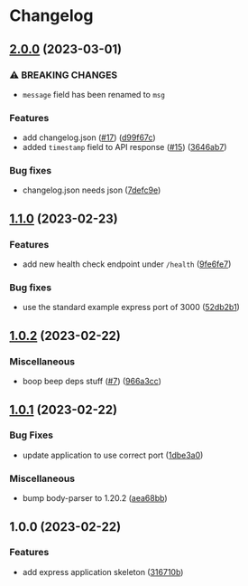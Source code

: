# Changelog

## [2.0.0](https://github.com/jmartin4563/conventional-commit-poc/compare/v1.1.0...v2.0.0) (2023-03-01)


### ⚠ BREAKING CHANGES

* `message` field has been renamed to `msg`

### Features

* add changelog.json ([#17](https://github.com/jmartin4563/conventional-commit-poc/issues/17)) ([d99f67c](https://github.com/jmartin4563/conventional-commit-poc/commit/d99f67c294004de5a63d6386fde5abb931ce5ccd))
* added `timestamp` field to API response ([#15](https://github.com/jmartin4563/conventional-commit-poc/issues/15)) ([3646ab7](https://github.com/jmartin4563/conventional-commit-poc/commit/3646ab78ba115939b893c2b5f7fed5c349a31497))


### Bug fixes

* changelog.json needs json ([7defc9e](https://github.com/jmartin4563/conventional-commit-poc/commit/7defc9ebe76f251319be6bc3d70c1f40a560b183))

## [1.1.0](https://github.com/jmartin4563/conventional-commit-poc/compare/v1.0.2...v1.1.0) (2023-02-23)


### Features

* add new health check endpoint under `/health` ([9fe6fe7](https://github.com/jmartin4563/conventional-commit-poc/commit/9fe6fe7de87dffdb2de9d76f36637e281e826704))


### Bug fixes

* use the standard example express port of 3000 ([52db2b1](https://github.com/jmartin4563/conventional-commit-poc/commit/52db2b14a54a41c1afa0be38efd5f3e75cc9f8b4))

## [1.0.2](https://github.com/jmartin4563/conventional-commit-poc/compare/v1.0.1...v1.0.2) (2023-02-22)


### Miscellaneous

* boop beep deps stuff ([#7](https://github.com/jmartin4563/conventional-commit-poc/issues/7)) ([966a3cc](https://github.com/jmartin4563/conventional-commit-poc/commit/966a3cc1e72aa58020b5a0b731ef764450e58937))

## [1.0.1](https://github.com/jmartin4563/conventional-commit-poc/compare/v1.0.0...v1.0.1) (2023-02-22)


### Bug Fixes

* update application to use correct port ([1dbe3a0](https://github.com/jmartin4563/conventional-commit-poc/commit/1dbe3a0281859d3664c5f4fd61b09407693fde89))


### Miscellaneous

* bump body-parser to 1.20.2 ([aea68bb](https://github.com/jmartin4563/conventional-commit-poc/commit/aea68bb217cfa9a487c4a0d03c747d5caee98fca))

## 1.0.0 (2023-02-22)


### Features

* add express application skeleton ([316710b](https://github.com/jmartin4563/conventional-commit-poc/commit/316710b09a4d6817190f7a065865d688ba8b65ef))
